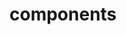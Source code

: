 <!-- Space: AnsibleRoleCommon -->
<!-- Parent: Project -->
<!-- Title: Components -->

<!-- Label: AnsibleRoleCommon -->
<!-- Label: Project -->
<!-- Label: Components -->
<!-- Include: docs/disclaimer.md -->
<!-- Include: ac:toc -->

# components
